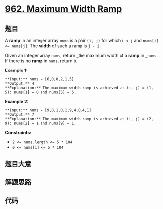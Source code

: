 # [962. Maximum Width Ramp](https://leetcode.com/problems/maximum-width-ramp)

## 题目

A **ramp** in an integer array `nums` is a pair `(i, j)` for which `i < j` and
`nums[i] <= nums[j]`. The **width** of such a ramp is `j - i`.

Given an integer array `nums`, return _the maximum width of a **ramp** in
_`nums`. If there is no **ramp** in `nums`, return `0`.



**Example 1:**

    
    
    **Input:** nums = [6,0,8,2,1,5]
    **Output:** 4
    **Explanation:** The maximum width ramp is achieved at (i, j) = (1, 5): nums[1] = 0 and nums[5] = 5.
    

**Example 2:**

    
    
    **Input:** nums = [9,8,1,0,1,9,4,0,4,1]
    **Output:** 7
    **Explanation:** The maximum width ramp is achieved at (i, j) = (2, 9): nums[2] = 1 and nums[9] = 1.
    



**Constraints:**

  * `2 <= nums.length <= 5 * 104`
  * `0 <= nums[i] <= 5 * 104`


## 题目大意

## 解题思路

## 代码

```javascript

```
